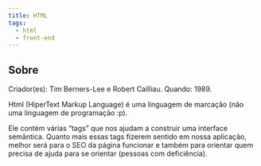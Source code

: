 ```yaml
---
title: HTML
tags:
  - html
  - front-end
---
```

## Sobre

Criador(es): Tim Berners-Lee e Robert Cailliau.
Quando: 1989.

Html (HiperText Markup Language) é uma linguagem de marcação (não uma linguagem de programação :p).

Ele contém várias “tags” que nos ajudam a construir uma interface semântica. Quanto mais essas tags fizerem sentido em nossa aplicação, melhor será para o SEO da página funcionar e também para orientar quem precisa de ajuda para se orientar (pessoas com deficiência).




